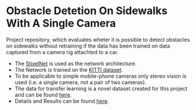 # Obstacle Detetion On Sidewalks With A Single Camera

Project repository, which evaluates wheter it is possible to detect obstacles on sidewalks without retraining if the data has been trained on data captured from a camera rig attachted to a car.

* The [StixelNet](http://www.bmva.org/bmvc/2015/papers/paper109/paper109.pdf) is used as the network architecture.
* The Network is trained on the  [KITTI dataset](http://www.cvlibs.net/datasets/kitti/).
* To be applicable to simple mobile-phone cameras only stereo vision is used (i.e. a single camera, not a pair of two cameras).
* The data for transfer learning is a novel dataset created for this project and can be found [here](./sidewalk-dataset).
* Details and Results can be found [here](./report.pdf).
